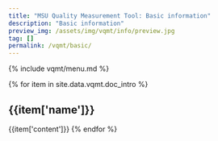 ```yaml
---
title: "MSU Quality Measurement Tool: Basic information"
description: "Basic information"
preview_img: /assets/img/vqmt/info/preview.jpg
tag: []
permalink: /vqmt/basic/
---
```

{% include vqmt/menu.md %}

{% for item in site.data.vqmt.doc_intro %}
## {{item['name']}}

{{item['content']}}
{% endfor %}